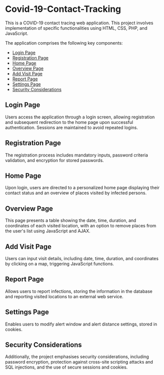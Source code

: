# Covid-19-Contact-Tracking
This is a COVID-19 contact tracing web application. This project involves implementation of specific functionalities using HTML, CSS, PHP, and JavaScript.

The application comprises the following key components:

- [Login Page](#login-page)
- [Registration Page](#registration-page)
- [Home Page](#home-page)
- [Overview Page](#overview-page)
- [Add Visit Page](#add-visit-page)
- [Report Page](#report-page)
- [Settings Page](#settings-page)
- [Security Considerations](#security-considerations)

## Login Page 

Users access the application through a login screen, allowing registration and subsequent redirection to the home page upon successful authentication. Sessions are maintained to avoid repeated logins.

## Registration Page

The registration process includes mandatory inputs, password criteria validation, and encryption for stored passwords.

## Home Page

Upon login, users are directed to a personalized home page displaying their contact status and an overview of places visited by infected persons.

## Overview Page

This page presents a table showing the date, time, duration, and coordinates of each visited location, with an option to remove places from the user's list using JavaScript and AJAX.

## Add Visit Page

Users can input visit details, including date, time, duration, and coordinates by clicking on a map, triggering JavaScript functions.

## Report Page

Allows users to report infections, storing the information in the database and reporting visited locations to an external web service.

## Settings Page

Enables users to modify alert window and alert distance settings, stored in cookies.

## Security Considerations
Additionally, the project emphasises security considerations, including password encryption, protection against cross-site scripting attacks and SQL injections, and the use of secure sessions and cookies.